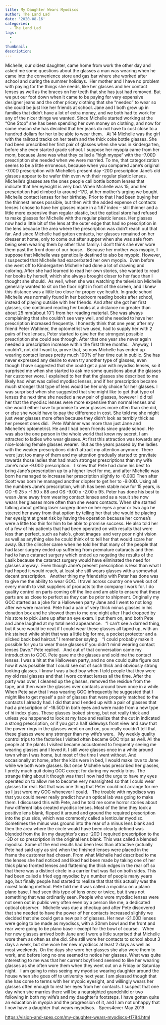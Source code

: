 ```yaml
---
title: My Daughter Wears Myodiscs
author: The Land Lad
date: '2020-08-16'
categories:
  - The Land Lad
tags:
  - 
  - 
thumbnail: 
description: 
---
```


Michelle, our oldest daughter, came home from work the other day and asked me some questions about the glasses a man was wearing when he came into the convenience store and gas bar where she worked after school and during the summer holidays.  Her mother and I have no problem with paying for the things she needs, like her glasses and her contact lenses as well as the braces on her teeth that she has just had removed. But we put our foot down when it came to be paying for very expensive designer jeans and the other pricey clothing that she “needed” to wear so she could be just like her friends at school. Jane and I both grew up in families that didn’t have a lot of extra money, and we both had to work for any of the nicer things we wanted. Since Michelle started working at the “One Stop” she has been spending her own money on clothing, and now for some reason she has decided that her jeans do not have to cost close to a hundred dollars for her to be able to wear them.
 
At 14 Michelle was the girl with the railroad tracks on her teeth and the thick coke bottle glasses. She had been prescribed her first pair of glasses when she was in kindergarten, before she even started grade school. I suppose her myopia came from her mom, because Jane was what they called a “high myope” with the -7.00D prescription she needed when we were married. To me, that categorization seems to be a little erroneous, because when you compared Jane’s original -7.00D prescription with Michelle’s present day -20D prescription Jane’s old glasses appear to be wafer thin even with their regular plastic lenses. Michelle’s glasses are the ones people call bottle bottom lenses that indicate that her eyesight is very bad. When Michelle was 15, and her prescription had climbed to around -17D, at her mother’s urging we bought Michelle contact lenses for her birthday. Prior to that I had been buying her the thinnest lenses possible, but then with the added expense of contacts lenses I chose to have her glasses made in a 1.67 index – still thinner and a little more expensive than regular plastic, but the optical store had refused to make glasses for Michelle with the regular plastic lenses. Her glasses now had a little bit of the lens at the outer edge that had no prescription in the lens because the area where the prescription was didn’t reach out that far. And since Michelle had gotten contacts, her glasses remained on her dresser at home, only to come out after supper when she was safe from being seen wearing them by other than family. I don’t think she ever wore them past the front door of our house.
 
Because her mother was myopic, I suppose that Michelle was genetically destined to also be myopic. However, I suspected that Michelle had exacerbated her own myopia.  Even before she went off to Kindergarten Michelle had done a lot of drawing and coloring. After she had learned to read her own stories, she wanted to read her books by herself, which she always brought closer to her face than I thought she should.  As well, when she was watching the television Michelle generally wanted to sit on the floor right in front of the screen, and I knew this distance was a little too close for proper eye health. In grade school Michelle was normally found in her bedroom reading books after school, instead of playing outside with her friends. And after she got her first glasses, she continued reading her books at a distance no greater than about 25 mm(about 10”) from her reading material. She was always complaining that she couldn’t see very well, and she needed to have her prescription increased frequently. I honestly think that one year, after my friend Peter Wahlmer, the optometrist we used, had to supply her with 2 pairs of free lenses, Peter started to give her the strongest possible prescription she could see through. After that one year she never again needed a prescription increase within the first three months.
 
Anyway, I couldn’t, not did I want to, prove that, so now Michelle has ended up wearing contact lenses pretty much 100% of her time out in public. She has never expressed any desire to even try another type of glasses, even though I have suggested that she could get a pair with myodisc lenses, so it surprised me when she started to ask me some questions about the glasses her customer wore. I explained to her that the glasses she described to me likely had what was called myodisc lenses, and if her prescription became much stronger that type of lens would be her only choice for her glasses. I was surprised when she suggested that she might like to get that type of lenses the next time she needed a new pair of glasses, however I did tell her that the myodisc lenses were more expensive than normal lenses and she would either have to promise to wear glasses more often than she did, or else she would have to pay the difference in cost. She told me she might just wear glasses more often because they didn’t look as terribly thick as her present ones did.
 
Pete Wahlmer was more than just Jane and Michelle’s optometrist. He and I had been friends since grade school. He was also the one person in the whole world that knew my secret. I am attracted to ladies who wear glasses. At first this attraction was towards any nice-looking female glasses wearer.  But as the years passed by the ladies with the weaker prescriptions didn’t attract my attention anymore. There were just too many of them and my attention gradually started to gravitate towards those ladies that had much stronger prescriptions than my wife Jane’s now -9.00D prescription. 
 
I knew that Pete had done his best to bring Jane’s prescription up to a higher level for me, and after Michelle was born he managed to increase her prescription slightly to -8.00D Then after Scott was born he managed another diopter to get her to -9.00D. Using all the numbers Jane’s prescription, which has been stable now for 15 years, is OD -9.25 x -1.50 x 88 and OS -9.00 x -2.00 x 95. Peter has done his best to wean Jane away from wearing contact lenses and as a result she now wears her glasses more often than she wears contacts. When she started talking about getting laser surgery done on her eyes a year or two ago he steered her away from that option by telling her that she would be placing her eyesight at great risk by having the operation because her cornea’s were a little too thin for him to be able to promise success. He also told her of a few of his patients that had been operated on with results that were less than perfect, such as halo’s, ghost images  and very poor night vision as well as anything else he could think of to tell her that would scare her away. But the clincher came when he told her that many of the people that had laser surgery ended up suffering from premature cataracts and then had to have cataract surgery which ended up negating the results of the Lasik because the cataract surgery would have eliminated the need for glasses anyway.  Even though Jane’s present prescription is less than what I had hoped it would reach, at least she still wears glasses with a somewhat decent prescription.
 
Another thing my friendship with Peter has done was to give me the ability to wear GOC. I travel across country one week out of every month to visit suppliers of products to the company I work for. I do quality control on parts coming off the line and am able to ensure that these parts are as close to perfect as they can be prior to shipment. Originally my GOC started as a joke for a Halloween party Jane and I went to not long after we were married. Pete had a pair of very thick minus glasses in his donation box and he showed them to me one night after I had dropped by his store to pick Jane up after an eye exam. I put them on, and both Pete and Jane laughed at my total nerd appearance.
 
“I can’t see a darned thing, but it sure would be neat if I could wear these glasses all taped up, with an ink stained white shirt that was a little big for me, a pocket protector and a slicked back bad haircut.” I remember saying.
 
“I could probably make it possible for you to wear those glasses if you didn’t mind wearing contact lenses Dave.” Pete replied.
 
And out of that conversation came my introduction to GOC. Pete gave me the glasses and sold me the contact lenses. I was a hit at the Halloween party, and no one could quite figure out how it was possible that I could see out of such thick and obviously strong looking glasses. I know I was a bad boy when I told people that they were my old real glasses and that I wore contact lenses all the time. After the party was over, I cleaned up the glasses, removed the residue from the tape, and then wore the glasses over contacts around town once in a while. When Pete saw that I was wearing GOC infrequently he suggested that I might like to get myself a pair of glasses that were properly matched to the contacts I already had. I did that and I ended up with a pair of glasses that had a prescription of -18.50D in both eyes and were made from a new type of hi index glass. These glasses looked strong, but not really thick and unless you happened to look at my face and realize that the cut in indicated a strong prescription, or if you got a half sideways front view and saw that the power rings in the glasses went on and on, you really couldn’t tell that these glasses were any stronger than my wife’s were.
 
My weekly quality control trips to the factories I visited often became GOC trips as well. All the people at the plants I visited became accustomed to frequently seeing me wearing glasses and I loved it. I still wore glasses once in a while around town when I was home, but most of the time I went without. And occasionally at home, after the kids were in bed, I would make love to Jane while we both wore glasses. But once Michelle was prescribed her glasses, I pretty much quit doing GOC except for during my weekly trips. The strange thing about it though was that I now had the urge to have my eyes operated on to allow me to become very nearsighted so that I could wear glasses for real. But that was one thing that Peter could not arrange for me so I just wore my GOC whenever I could.
 
The trouble with myodiscs was that you could never really predict how an optical lab was going to make them. I discussed this with Pete, and he told me some horror stories about how different labs created myodisc lenses. Most of the time they took a positive lens blank, flipped it around and ground the required prescription into the plus side, which was commonly called a lenticular myodisc. Sometimes the minus was ground into the rear of a minus lens blank and then the area where the circle would have been clearly defined was blended from the (in my daughter’s case -20D ) required prescription to the -3D or so prescription in the original lens blank. This was called a blended myodisc. Some of the end results had been less than attractive (actually Pete had said ugly as sin) when the finished lenses were placed in the frame the customer had chosen. From what Michelle had described to me the lenses she had noticed and liked had been made by taking one of her thick plano fronted lenses and flattening the thick edges in the rear off so that there was a distinct circle in a carrier that was flat on both sides. This had been called a fried egg myodisc by a number of people many years ago, but finally people had started to realize that that this actually was the nicest looking method. Pete told me it was called a myodisc on a plano plano base. I had seen this type of lens once or twice, but it was not something that was ordinarily seen. People who wore myodisc lenses were not seen out in public very often even by a person like me, a dedicated optical observer.
 
Michelle was due a checkup and after Pete discovered that she needed to have the power of her contacts increased slightly we decided that she could get a new pair of glasses. Her new -21.00D lenses were going to be made as myodiscs, with a 30mm bowl and the front and rear were going to be plano base – except for the bowl of course.
 
When her new glasses arrived both Jane and I were a little surprised that Michelle wore them as often as she did. She still wore her contacts to school about 3 days a week, but she wore her new myodiscs at least 2 days as well as most weekends. On the days she wore her glasses she also wore them to work, and before long no one seemed to notice her glasses. What was quite interesting to me was that her current boyfriend seemed to like her wearing glasses as she often wore them when they went out on a Friday or Saturday night.
 
I am going to miss seeing my myodisc wearing daughter around the house when she goes off to university next year. I am pleased though that she has come to terms with her myopic eyesight, and willingly wears her glasses often enough to rest her eyes from her contacts. I suspect that one day when she marries there will be a nearsighted grandchild or two following in both my wife’s and my daughter’s footsteps. I have gotten quite an education in myopia and the progression of it, and I am not unhappy that I now have a daughter that wears myodiscs.
 
Specs4ever
May 2019
 
 

https://vision-and-spex.com/my-daughter-wears-myodiscs-t1784.html
